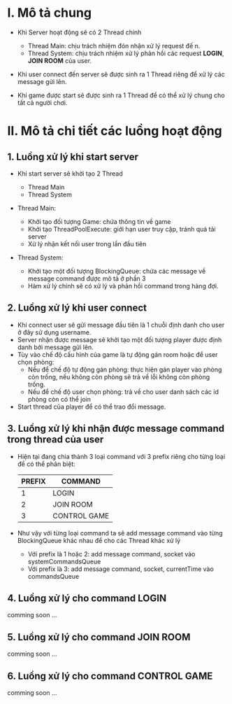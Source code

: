 # I. Mô tả chung 

- Khi Server hoạt động sẽ có 2 Thread chính
    
    + Thread Main: chịu trách nhiệm đón nhận xử lý request đế n.
    + Thread System: chịu trách nhiệm xử lý phản hồi các request <strong>LOGIN</strong>, <strong>JOIN ROOM</strong> của user.

- Khi user connect đến server sẽ được sinh ra 1 Thread riêng để xử lý các message gửi lên.
- Khi game được start sẽ được sinh ra 1 Thread để có thể xử lý chung cho tất cả người chơi.

# II. Mô tả chi tiết các luồng hoạt động

## 1. Luồng xử lý khi start server

- Khi start server sẽ khởi tạo 2 Thread 
    
    + Thread Main
    + Thread System 

- Thread Main:
    
    + Khởi tạo đối tượng Game: chứa thông tin về game 
    + Khởi tạo ThreadPoolExecute: giới hạn user truy cập, tránh quá tải server
    + Xử lý nhận kết nối user trong lần đầu tiên

- Thread System:

    + Khởi tạo một đối tượng BlockingQueue: chứa các message về message command được mô tả ở phần 3 
    + Hàm xử lý chính sẽ có xử lý và phản hồi command trong hàng đợi.

## 2. Luồng xử lý khi user connect 

- Khi connect user sẽ gửi message đầu tiên là 1 chuỗi định danh cho user ở đây sử  dụng username.
- Server nhận được message sẽ khởi tạo một đối tượng player được định danh bởi message gửi lên.
- Tùy vào chế độ cấu hình của game là tự động gán room hoặc để user chọn phòng:
    + Nếu để chế độ tự động gán phòng: thực hiện gán player vào phòng còn trống, nếu không còn phòng sẽ trả về lỗi không còn phòng trống.
    + Nếu để chế độ user chọn phòng: trả về cho user danh sách các id phòng còn có thể join
- Start thread của player để có thể trao đổi message.

## 3. Luồng xử lý khi nhận được message command trong thread của user

- Hiện tại đang chia thành 3 loại command với 3 prefix riêng cho từng loại để có thể phân biệt:
    
    | PREFIX | COMMAND      |
    |--------|--------------|
    |1       | LOGIN        |
    |2       | JOIN ROOM    |
    |3       | CONTROL GAME |

- Như vậy với từng loại command ta sẽ add message command vào từng BlockingQueue khác nhau để cho các Thread khác xử lý
    
    + Với prefix là 1 hoặc 2: add message command, socket vào systemCommandsQueue
    + Với prefix là 3: add message command, socket, currentTime vào commandsQueue

## 4. Luồng xử lý cho command LOGIN  

comming soon ...

## 5. Luồng xử lý cho command JOIN ROOM 

comming soon ...

## 6. Luồng xử lý cho command CONTROL GAME 

comming soon ...
